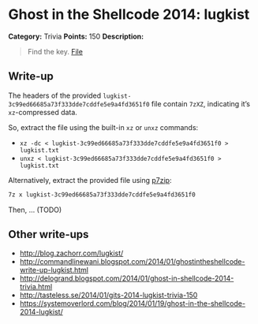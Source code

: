 # Ghost in the Shellcode 2014: lugkist

**Category:** Trivia
**Points:** 150
**Description:**

> Find the key. [File](https://2014.ghostintheshellcode.com/lugkist-3c99ed66685a73f333dde7cddfe5e9a4fd3651f0)

## Write-up

The headers of the provided `lugkist-3c99ed66685a73f333dde7cddfe5e9a4fd3651f0` file contain `7zXZ`, indicating it’s `xz`-compressed data.

So, extract the file using the built-in `xz` or `unxz` commands:

* `xz -dc < lugkist-3c99ed66685a73f333dde7cddfe5e9a4fd3651f0 > lugkist.txt`
* `unxz < lugkist-3c99ed66685a73f333dde7cddfe5e9a4fd3651f0 > lugkist.txt`

Alternatively, extract the provided file using [p7zip](http://p7zip.sourceforge.net/):

```bash
7z x lugkist-3c99ed66685a73f333dde7cddfe5e9a4fd3651f0
```

Then, … (TODO)

## Other write-ups

* <http://blog.zachorr.com/lugkist/>
* <http://commandlinewani.blogspot.com/2014/01/ghostintheshellcode-write-up-lugkist.html>
* <http://delogrand.blogspot.com/2014/01/ghost-in-shellcode-2014-trivia.html>
* <http://tasteless.se/2014/01/gits-2014-lugkist-trivia-150>
* <https://systemoverlord.com/blog/2014/01/19/ghost-in-the-shellcode-2014-lugkist/>
